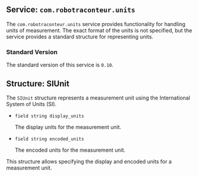## Service: `com.robotraconteur.units`

The `com.robotraconteur.units` service provides functionality for handling units of measurement. The
exact format of the units is not specified, but the service provides a standard structure for representing
units.

### Standard Version

The standard version of this service is `0.10`.

## Structure: SIUnit

The `SIUnit` structure represents a measurement unit using the International System of Units (SI).

- `field string display_units`

    The display units for the measurement unit.

- `field string encoded_units`

    The encoded units for the measurement unit.

This structure allows specifying the display and encoded units for a measurement unit.